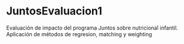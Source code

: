 # JuntosEvaluacion1
Evaluación de impacto del programa Juntos sobre nutricional infantil. Aplicación de métodos de regresion, matching y weighting

